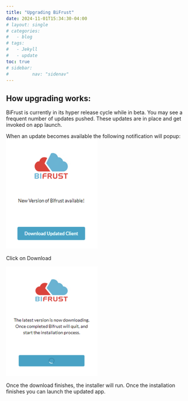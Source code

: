 ```yaml
---
title: "Upgrading BiFrust"
date: 2024-11-01T15:34:30-04:00
# layout: single
# categories:
#   - blog
# tags:
#   - Jekyll
#   - update
toc: true
# sidebar:
#         nav: "sidenav"
---
```




## How upgrading works:
BiFrust is currently in its hyper release cycle while in beta. You may see a frequent number of updates pushed. These updates are in place and get invoked on app launch.


When an update becomes available the following notification will popup:
<img src="/assets/images/appUpdateAvailable.png" alt="Unblock Installer" width="250" height="300"/>

Click on Download

<img src="/assets/images/appUpdate.png" alt="Unblock Installer" width="250" height="300"/>

Once the download finishes, the installer will run. Once the installation finishes you can launch the updated app.